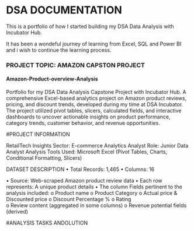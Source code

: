 # DSA DOCUMENTATION

This is a portfolio of how I started  building  my DSA Data Analysis with Incubator Hub.

It has been a wondeful journey of learning from Excel, SQL and Power BI and i wish to continue the learning process.


### PROJECT TOPIC: AMAZON CAPSTON PROJECT

#### Amazon-Product-overview-Analysis
Portfolio for my DSA Data Analysis Capstone Project with Incubator Hub. A comprehensive Excel-based analytics project on Amazon product reviews, pricing, and discount trends, developed during my time at DSA Incubator. The project utilized pivot tables, slicers, calculated fields, and interactive dashboards to uncover actionable insights on product performance, category trends, customer behavior, and revenue opportunities.

#PROJECT INFORMATION

 RetailTech Insights
Sector: E-commerce Analytics
Analyst Role: Junior Data Analyst
Analysis Tools Used: Microsoft Excel (Pivot Tables, Charts, Conditional Formatting, Slicers)

DATASET DESCRIPTION
•	Total Records: 1,465
•	Columns: 16

•	Source: Web-scraped Amazon product review data
•	Each row represents: A unique product details
•	The column Fields pertinent to the analysis included:
        o	Product name
        o	Product Category
        o	Actual price & Discounted price
        o	Discount Percentage %
        o	Rating   
        o	Review content (aggregated in some columns)
        o	Revenue potential fields (derived)
        
#ANALYSIS TASKS ANDOLUTION

